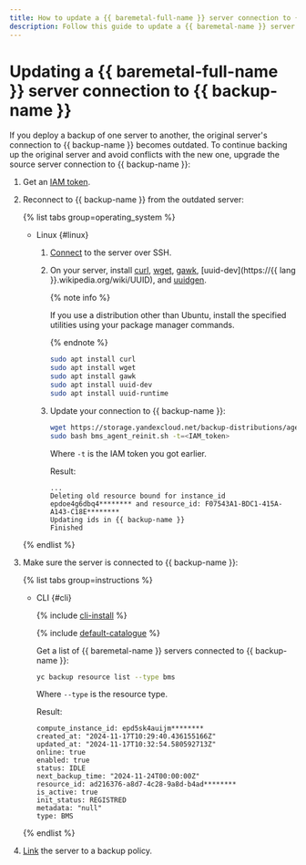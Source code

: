 ```yaml
---
title: How to update a {{ baremetal-full-name }} server connection to {{ backup-full-name }}
description: Follow this guide to update a {{ baremetal-name }} server connection to {{ backup-name }}.
---
```


# Updating a {{ baremetal-full-name }} server connection to {{ backup-name }}

If you deploy a backup of one server to another, the original server's connection to {{ backup-name }} becomes outdated. To continue backing up the original server and avoid conflicts with the new one, upgrade the source server connection to {{ backup-name }}:

1. Get an [IAM token](../../../iam/operations/index.md#iam-tokens).
1. Reconnect to {{ backup-name }} from the outdated server:

    {% list tabs group=operating_system %}

    - Linux {#linux}

      1. [Connect](../../../compute/operations/vm-connect/ssh.md#vm-connect) to the server over SSH.
      1. On your server, install [curl](https://curl.se/), [wget](https://www.gnu.org/software/wget/), [gawk](https://www.gnu.org/software/gawk/), [uuid-dev](https://{{ lang }}.wikipedia.org/wiki/UUID), and [uuidgen](https://uuidgen.org/).

          {% note info %}

          If you use a distribution other than Ubuntu, install the specified utilities using your package manager commands.

          {% endnote %}

          ```bash
          sudo apt install curl
          sudo apt install wget
          sudo apt install gawk
          sudo apt install uuid-dev
          sudo apt install uuid-runtime
          ```

      1. Update your connection to {{ backup-name }}:

          ```bash
          wget https://storage.yandexcloud.net/backup-distributions/agent_reinit_bms.sh
          sudo bash bms_agent_reinit.sh -t=<IAM_token>
          ```

          Where `-t` is the IAM token you got earlier.

          Result:

          ```text
          ...
          Deleting old resource bound for instance_id epdoe4g6dbq4******** and resource_id: F07543A1-BDC1-415A-A143-C18E********
          Updating ids in {{ backup-name }}
          Finished
          ```

    {% endlist %}

1. Make sure the server is connected to {{ backup-name }}:

    {% list tabs group=instructions %}

    - CLI {#cli}

      {% include [cli-install](../../../_includes/cli-install.md) %}

      {% include [default-catalogue](../../../_includes/default-catalogue.md) %}

      Get a list of {{ baremetal-name }} servers connected to {{ backup-name }}:

      ```bash
      yc backup resource list --type bms
      ```

      Where `--type` is the resource type.

      Result:

      ```text
      compute_instance_id: epd5sk4auijm********
      created_at: "2024-11-17T10:29:40.436155166Z"
      updated_at: "2024-11-17T10:32:54.580592713Z"
      online: true
      enabled: true
      status: IDLE
      next_backup_time: "2024-11-24T00:00:00Z"
      resource_id: ad216376-a8d7-4c28-9a8d-b4ad********
      is_active: true
      init_status: REGISTRED
      metadata: "null"
      type: BMS
      ```

    {% endlist %}

1. [Link](../policy-vm/attach-and-detach-vm.md) the server to a backup policy.
